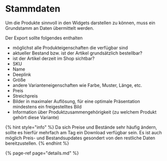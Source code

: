 # Stammdaten

Um die Produkte sinnvoll in den Widgets darstellen zu können, muss ein Grundstamm an Daten übermittelt werden.

Der Export sollte folgendes enthalten

* möglichst alle Produkteigenschaften die verfügbar sind
* aktueller Bestand bzw. ist der Artikel grundsätzlich bestellbar?
* ist der Artikel derzeit im Shop sichtbar?
* SKU
* Name
* Deeplink
* Größe
* andere Varianteneigenschaften wie Farbe, Muster, Länge, etc.
* Preis
* Streichpreis
* Bilder in maximaler Auflösung, für eine optimale Präsentation mindestens ein freigestelltes Bild
* Information über Produktzusammengehörigkeit \(zu welchem Produkt gehört diese Variante\)

{% hint style="info" %}
Da sich Preise und Bestände sehr häufig ändern, sollte es hierfür mehrfach am Tag ein Download verfügbar sein. Es ist auch möglich Preis- und Bestandsupdates gesondert von den restliche Daten bereitzustellen.
{% endhint %}

{% page-ref page="details.md" %}



